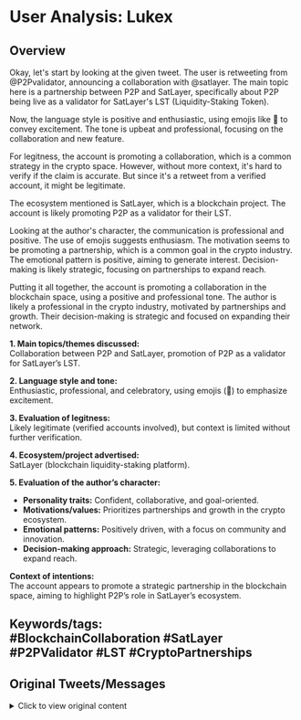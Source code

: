 # User Analysis: Lukex

## Overview

<think>
Okay, let's start by looking at the given tweet. The user is retweeting from @P2Pvalidator, announcing a collaboration with @satlayer. The main topic here is a partnership between P2P and SatLayer, specifically about P2P being live as a validator for SatLayer's LST (Liquidity-Staking Token). 

Now, the language style is positive and enthusiastic, using emojis like 🎉 to convey excitement. The tone is upbeat and professional, focusing on the collaboration and new feature.

For legitness, the account is promoting a collaboration, which is a common strategy in the crypto space. However, without more context, it's hard to verify if the claim is accurate. But since it's a retweet from a verified account, it might be legitimate. 

The ecosystem mentioned is SatLayer, which is a blockchain project. The account is likely promoting P2P as a validator for their LST. 

Looking at the author's character, the communication is professional and positive. The use of emojis suggests enthusiasm. The motivation seems to be promoting a partnership, which is a common goal in the crypto industry. The emotional pattern is positive, aiming to generate interest. Decision-making is likely strategic, focusing on partnerships to expand reach.

Putting it all together, the account is promoting a collaboration in the blockchain space, using a positive and professional tone. The author is likely a professional in the crypto industry, motivated by partnerships and growth. Their decision-making is strategic and focused on expanding their network.
</think>

**1. Main topics/themes discussed:**  
Collaboration between P2P and SatLayer, promotion of P2P as a validator for SatLayer’s LST.  

**2. Language style and tone:**  
Enthusiastic, professional, and celebratory, using emojis (🎉) to emphasize excitement.  

**3. Evaluation of legitness:**  
Likely legitimate (verified accounts involved), but context is limited without further verification.  

**4. Ecosystem/project advertised:**  
SatLayer (blockchain liquidity-staking platform).  

**5. Evaluation of the author’s character:**  
- **Personality traits:** Confident, collaborative, and goal-oriented.  
- **Motivations/values:** Prioritizes partnerships and growth in the crypto ecosystem.  
- **Emotional patterns:** Positively driven, with a focus on community and innovation.  
- **Decision-making approach:** Strategic, leveraging collaborations to expand reach.  

**Context of intentions:**  
The account appears to promote a strategic partnership in the blockchain space, aiming to highlight P2P’s role in SatLayer’s ecosystem.  

**Keywords/tags:**  
#BlockchainCollaboration #SatLayer #P2PValidator #LST #CryptoPartnerships
---
## Original Tweets/Messages

<details>
<summary>Click to view original content</summary>

| Type | Content |
|------|---------|
| messages | RT @P2Pvalidator: 🎉 We’re excited to announce our collaboration with @satlayer! 🎉

P2P is now live as a validator for SatLayer’s LST — stak… |

</details>
